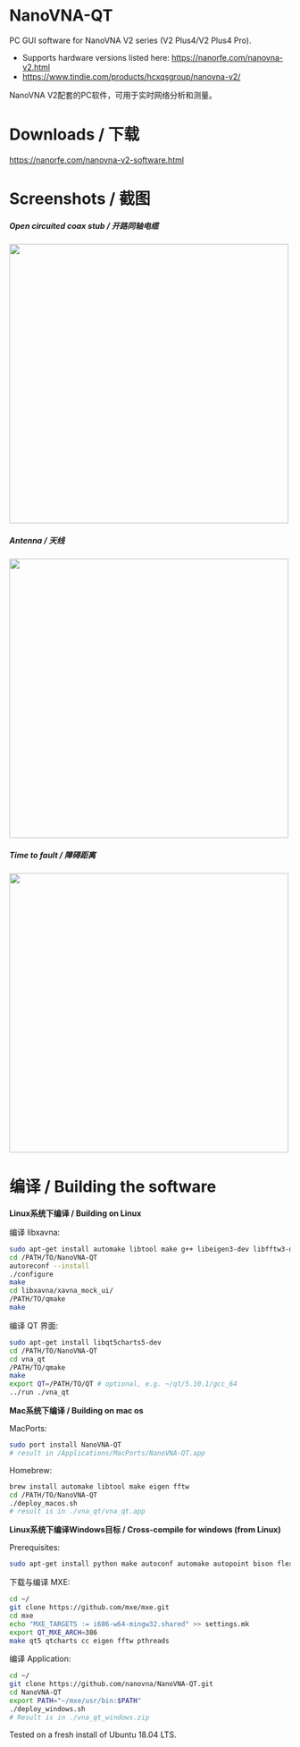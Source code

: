 # NanoVNA-QT
PC GUI software for NanoVNA V2 series (V2 Plus4/V2 Plus4 Pro).

- Supports hardware versions listed here: https://nanorfe.com/nanovna-v2.html
- https://www.tindie.com/products/hcxqsgroup/nanovna-v2/


NanoVNA V2配套的PC软件，可用于实时网络分析和测量。


# Downloads / 下载
https://nanorfe.com/nanovna-v2-software.html


# Screenshots / 截图

##### Open circuited coax stub / 开路同轴电缆

<img src="pictures/coax.png" width="500">

##### Antenna / 天线

<img src="pictures/antenna.png" width="500">

##### Time to fault / 障碍距离

<img src="pictures/ttf.png" width="500">


# 编译 / Building the software

__Linux系统下编译 / Building on Linux__

编译 libxavna:
```bash
sudo apt-get install automake libtool make g++ libeigen3-dev libfftw3-dev
cd /PATH/TO/NanoVNA-QT
autoreconf --install
./configure
make
cd libxavna/xavna_mock_ui/
/PATH/TO/qmake
make
```

编译 QT 界面:
```bash
sudo apt-get install libqt5charts5-dev
cd /PATH/TO/NanoVNA-QT
cd vna_qt
/PATH/TO/qmake
make
export QT=/PATH/TO/QT # optional, e.g. ~/qt/5.10.1/gcc_64
../run ./vna_qt
```

__Mac系统下编译 / Building on mac os__

 MacPorts:
```bash
sudo port install NanoVNA-QT
# result in /Applications/MacPorts/NanoVNA-QT.app
```

 Homebrew:
```bash
brew install automake libtool make eigen fftw
cd /PATH/TO/NanoVNA-QT
./deploy_macos.sh
# result is in ./vna_qt/vna_qt.app
```

__Linux系统下编译Windows目标 / Cross-compile for windows (from Linux)__

Prerequisites:
```bash
sudo apt-get install python make autoconf automake autopoint bison flex gperf intltool libtool libtool-bin lzip ruby unzip p7zip-full libgdk-pixbuf2.0-dev libssl-dev libeigen3-dev fftw3-dev mingw-w64
```

下载与编译 MXE:
```bash
cd ~/
git clone https://github.com/mxe/mxe.git
cd mxe
echo "MXE_TARGETS := i686-w64-mingw32.shared" >> settings.mk
export QT_MXE_ARCH=386
make qt5 qtcharts cc eigen fftw pthreads
```

编译 Application:
```bash
cd ~/
git clone https://github.com/nanovna/NanoVNA-QT.git
cd NanoVNA-QT
export PATH="~/mxe/usr/bin:$PATH"
./deploy_windows.sh
# Result is in ./vna_qt_windows.zip
```

Tested on a fresh install of Ubuntu 18.04 LTS.
